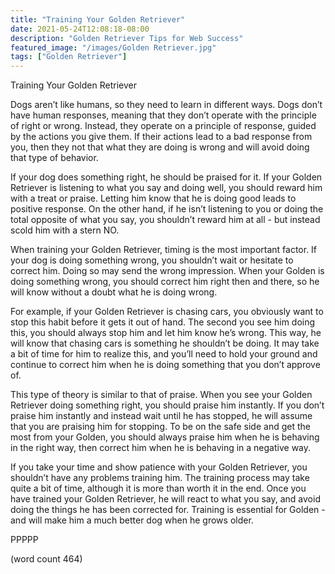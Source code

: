 ```yaml
---
title: "Training Your Golden Retriever"
date: 2021-05-24T12:08:18-08:00
description: "Golden Retriever Tips for Web Success"
featured_image: "/images/Golden Retriever.jpg"
tags: ["Golden Retriever"]
---
```


Training Your Golden Retriever

Dogs aren’t like humans, so they need to learn in different ways.  Dogs don’t have human responses, meaning that they don’t operate with the principle of right or wrong.  Instead, they operate on a principle of response, guided by the actions you give them.  If their actions lead to a bad response from you, then they not that what they are doing is wrong and will avoid doing that type of behavior.

If your dog does something right, he should be praised for it.  If your Golden Retriever is listening to what you say and doing well, you should reward him with a treat or praise.  Letting him know that he is doing good leads to positive response.  On the other hand, if he isn’t listening to you or doing the total opposite of what you say, you shouldn’t reward him at all - but instead scold him with a stern NO.

When training your Golden Retriever, timing is the most important factor.  If your dog is doing something wrong, you shouldn’t wait or hesitate to correct him. Doing so may send the wrong impression.  When your Golden is doing something wrong, you should correct him right then and there, so he will know without a doubt what he is doing wrong.

For example, if your Golden Retriever is chasing cars, you obviously want to stop this habit before it gets it out of hand.  The second you see him doing this, you should always stop him and let him know he’s wrong.  This way, he will know that chasing cars is something he shouldn’t be doing.  It may take a bit of time for him to realize this, and you’ll need to hold your ground and continue to correct him when he is doing something that you don’t approve of.

This type of theory is similar to that of praise.  When you see your Golden Retriever doing something right, you should praise him instantly.  If you don’t praise him instantly and instead wait until he has stopped, he will assume that you are praising him for stopping.  To be on the safe side and get the most from your Golden, you should always praise him when he is behaving in the right way, then correct him when he is behaving in a negative way.

If you take your time and show patience with your Golden Retriever, you shouldn’t have any problems training him.  The training process may take quite a bit of time, although it is more than worth it in the end.  Once you have trained your Golden Retriever, he will react to what you say, and avoid doing the things he has been corrected for.  Training is essential for Golden - and will make him a much better dog when he grows older.

PPPPP

(word count 464)
